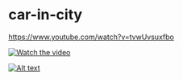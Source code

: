 # car-in-city

https://www.youtube.com/watch?v=tvwUvsuxfbo


[![Watch the video](https://i.imgur.com/vKb2F1B.png)](https://youtu.be/vt5fpE0bzSY)

[![Alt text](https://img.youtube.com/vi/VIDEO_ID_HERE/0.jpg)](https://www.youtube.com/watch?v=VIDEO_ID_HERE)
